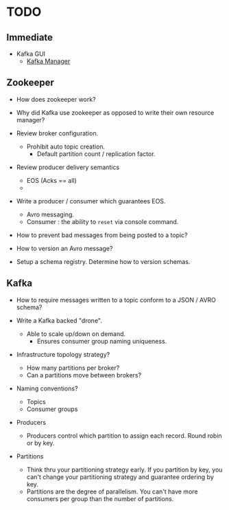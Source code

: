 # TODO

## Immediate

* Kafka GUI
  * [Kafka Manager](https://github.com/yahoo/kafka-manager)

## Zookeeper

* How does zookeeper work?
* Why did Kafka use zookeeper as opposed to write their own resource manager?

* Review broker configuration.
  * Prohibit auto topic creation.
    * Default partition count / replication factor.

* Review producer delivery semantics
  * EOS (Acks == all)
  *

* Write a producer / consumer which guarantees EOS.
    * Avro messaging.
    * Consumer : the ability to `reset` via console command.

* How to prevent bad messages from being posted to a topic?
* How to version an Avro message?
* Setup a schema registry. Determine how to version schemas.

## Kafka

* How to require messages written to a topic conform to a JSON / AVRO schema?

* Write a Kafka backed "drone".
  * Able to scale up/down on demand.
	* Ensures consumer group naming uniqueness.
* Infrastructure topology strategy?
	* How many partitions per broker?
	* Can a partitions move between brokers?
* Naming conventions?
	* Topics
	* Consumer groups

* Producers
	* Producers control which partition to assign each record. Round robin or by key.

* Partitions
	* Think thru your partitioning strategy early. If you partition by key, you can't change your partitioning strategy and guarantee ordering by key.
	* Partitions are the degree of parallelism. You can't have more consumers per group than the number of partitions.
